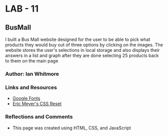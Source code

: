 # LAB - 11

## BusMall

I built a Bus Mall website designed for the user to be able to pick what products they would buy out of three options by clicking on the images. The website stores the user's selections in local storage and also displays their answers in a list and graph after they are done selecting 25 products back to them on the main page

### Author: Ian Whitmore

### Links and Resources

- [Google Fonts](https://fonts.google.com/)
- [Eric Meyer's CSS Reset](https://meyerweb.com/eric/tools/css/reset/)

### Reflections and Comments

- This page was created using HTML, CSS, and JavaScript
